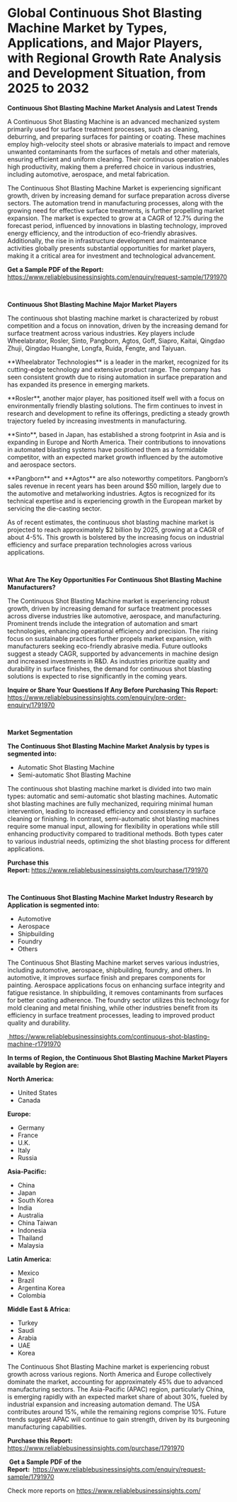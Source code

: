 <p><h1>Global Continuous Shot Blasting Machine Market by Types, Applications, and Major Players, with Regional Growth Rate Analysis and Development Situation, from 2025 to 2032</h1></p><p><strong>Continuous Shot Blasting Machine Market Analysis and Latest Trends</strong></p>
<p><p>A Continuous Shot Blasting Machine is an advanced mechanized system primarily used for surface treatment processes, such as cleaning, deburring, and preparing surfaces for painting or coating. These machines employ high-velocity steel shots or abrasive materials to impact and remove unwanted contaminants from the surfaces of metals and other materials, ensuring efficient and uniform cleaning. Their continuous operation enables high productivity, making them a preferred choice in various industries, including automotive, aerospace, and metal fabrication.</p><p>The Continuous Shot Blasting Machine Market is experiencing significant growth, driven by increasing demand for surface preparation across diverse sectors. The automation trend in manufacturing processes, along with the growing need for effective surface treatments, is further propelling market expansion. The market is expected to grow at a CAGR of 12.7% during the forecast period, influenced by innovations in blasting technology, improved energy efficiency, and the introduction of eco-friendly abrasives. Additionally, the rise in infrastructure development and maintenance activities globally presents substantial opportunities for market players, making it a critical area for investment and technological advancement.</p></p>
<p><strong>Get a Sample PDF of the Report:&nbsp;</strong> <a href="https://www.reliablebusinessinsights.com/enquiry/request-sample/1791970?utm_campaign=2301&utm_medium=2&utm_source=Github&utm_content=ia&utm_term=10042025&utm_id=continuous-shot-blasting-machine">https://www.reliablebusinessinsights.com/enquiry/request-sample/1791970</a></p>
<p>&nbsp;</p>
<p><strong>Continuous Shot Blasting Machine Major Market Players</strong></p>
<p><p>The continuous shot blasting machine market is characterized by robust competition and a focus on innovation, driven by the increasing demand for surface treatment across various industries. Key players include Wheelabrator, Rosler, Sinto, Pangborn, Agtos, Goff, Siapro, Kaitai, Qingdao Zhuji, Qingdao Huanghe, Longfa, Ruida, Fengte, and Taiyuan.</p><p>**Wheelabrator Technologies** is a leader in the market, recognized for its cutting-edge technology and extensive product range. The company has seen consistent growth due to rising automation in surface preparation and has expanded its presence in emerging markets.</p><p>**Rosler**, another major player, has positioned itself well with a focus on environmentally friendly blasting solutions. The firm continues to invest in research and development to refine its offerings, predicting a steady growth trajectory fueled by increasing investments in manufacturing.</p><p>**Sinto**, based in Japan, has established a strong footprint in Asia and is expanding in Europe and North America. Their contributions to innovations in automated blasting systems have positioned them as a formidable competitor, with an expected market growth influenced by the automotive and aerospace sectors.</p><p>**Pangborn** and **Agtos** are also noteworthy competitors. Pangborn’s sales revenue in recent years has been around $50 million, largely due to the automotive and metalworking industries. Agtos is recognized for its technical expertise and is experiencing growth in the European market by servicing the die-casting sector.</p><p>As of recent estimates, the continuous shot blasting machine market is projected to reach approximately $2 billion by 2025, growing at a CAGR of about 4-5%. This growth is bolstered by the increasing focus on industrial efficiency and surface preparation technologies across various applications.</p></p>
<p>&nbsp;</p>
<p><strong>What Are The Key Opportunities For Continuous Shot Blasting Machine Manufacturers?</strong></p>
<p><p>The Continuous Shot Blasting Machine market is experiencing robust growth, driven by increasing demand for surface treatment processes across diverse industries like automotive, aerospace, and manufacturing. Prominent trends include the integration of automation and smart technologies, enhancing operational efficiency and precision. The rising focus on sustainable practices further propels market expansion, with manufacturers seeking eco-friendly abrasive media. Future outlooks suggest a steady CAGR, supported by advancements in machine design and increased investments in R&D. As industries prioritize quality and durability in surface finishes, the demand for continuous shot blasting solutions is expected to rise significantly in the coming years.</p></p>
<p><strong>Inquire or Share Your Questions If Any Before Purchasing This Report:</strong> <a href="https://www.reliablebusinessinsights.com/enquiry/pre-order-enquiry/1791970?utm_campaign=2301&utm_medium=2&utm_source=Github&utm_content=ia&utm_term=10042025&utm_id=continuous-shot-blasting-machine">https://www.reliablebusinessinsights.com/enquiry/pre-order-enquiry/1791970</a></p>
<p>&nbsp;</p>
<p><strong>Market Segmentation</strong></p>
<p><strong>The Continuous Shot Blasting Machine Market Analysis by types is segmented into:</strong></p>
<p><ul><li>Automatic Shot Blasting Machine</li><li>Semi-automatic Shot Blasting Machine</li></ul></p>
<p><p>The continuous shot blasting machine market is divided into two main types: automatic and semi-automatic shot blasting machines. Automatic shot blasting machines are fully mechanized, requiring minimal human intervention, leading to increased efficiency and consistency in surface cleaning or finishing. In contrast, semi-automatic shot blasting machines require some manual input, allowing for flexibility in operations while still enhancing productivity compared to traditional methods. Both types cater to various industrial needs, optimizing the shot blasting process for different applications.</p></p>
<p><strong>Purchase this Report:&nbsp;</strong><a href="https://www.reliablebusinessinsights.com/purchase/1791970?utm_campaign=2301&utm_medium=2&utm_source=Github&utm_content=ia&utm_term=10042025&utm_id=continuous-shot-blasting-machine">https://www.reliablebusinessinsights.com/purchase/1791970</a></p>
<p>&nbsp;</p>
<p><strong>The Continuous Shot Blasting Machine Market Industry Research by Application is segmented into:</strong></p>
<p><ul><li>Automotive</li><li>Aerospace</li><li>Shipbuilding</li><li>Foundry</li><li>Others</li></ul></p>
<p><p>The Continuous Shot Blasting Machine market serves various industries, including automotive, aerospace, shipbuilding, foundry, and others. In automotive, it improves surface finish and prepares components for painting. Aerospace applications focus on enhancing surface integrity and fatigue resistance. In shipbuilding, it removes contaminants from surfaces for better coating adherence. The foundry sector utilizes this technology for mold cleaning and metal finishing, while other industries benefit from its efficiency in surface treatment processes, leading to improved product quality and durability.</p></p>
<p><a href="https://www.reliablebusinessinsights.com/continuous-shot-blasting-machine-r1791970?utm_campaign=2301&utm_medium=2&utm_source=Github&utm_content=ia&utm_term=10042025&utm_id=continuous-shot-blasting-machine">&nbsp;https://www.reliablebusinessinsights.com/continuous-shot-blasting-machine-r1791970</a></p>
<p><strong>In terms of Region, the Continuous Shot Blasting Machine Market Players available by Region are:</strong></p>
<p>
    <p> <strong> North America: </strong>
        <ul>
            <li>United States</li>
            <li>Canada</li>
        </ul>
        </p> 
    <p> <strong> Europe: </strong>
        <ul>
            <li>Germany</li>
            <li>France</li>
            <li>U.K.</li>
            <li>Italy</li>
            <li>Russia</li>
        </ul>
        </p> 
    <p> <strong> Asia-Pacific: </strong>
        <ul>
            <li>China</li>
            <li>Japan</li>
            <li>South Korea</li>
            <li>India</li>
            <li>Australia</li>
            <li>China Taiwan</li>
            <li>Indonesia</li>
            <li>Thailand</li>
            <li>Malaysia</li>
        </ul>
        </p> 
    <p> <strong> Latin America: </strong>
        <ul>
            <li>Mexico</li>
            <li>Brazil</li>
            <li>Argentina Korea</li>
            <li>Colombia</li>
        </ul>
        </p> 
    <p> <strong> Middle East & Africa: </strong>
        <ul>
            <li>Turkey</li>
            <li>Saudi</li>
            <li>Arabia</li>
            <li>UAE</li>
            <li>Korea</li>
        </ul>
    </p>
    </p>
<p><p>The Continuous Shot Blasting Machine market is experiencing robust growth across various regions. North America and Europe collectively dominate the market, accounting for approximately 45% due to advanced manufacturing sectors. The Asia-Pacific (APAC) region, particularly China, is emerging rapidly with an expected market share of about 30%, fueled by industrial expansion and increasing automation demand. The USA contributes around 15%, while the remaining regions comprise 10%. Future trends suggest APAC will continue to gain strength, driven by its burgeoning manufacturing capabilities.</p></p>
<p><strong>Purchase this Report: </strong><a href="https://www.reliablebusinessinsights.com/purchase/1791970?utm_campaign=2301&utm_medium=2&utm_source=Github&utm_content=ia&utm_term=10042025&utm_id=continuous-shot-blasting-machine">https://www.reliablebusinessinsights.com/purchase/1791970</a></p>
<p>&nbsp;<strong>Get a Sample PDF of the Report:&nbsp;&nbsp;</strong><a href="https://www.reliablebusinessinsights.com/enquiry/request-sample/1791970?utm_campaign=2301&utm_medium=2&utm_source=Github&utm_content=ia&utm_term=10042025&utm_id=continuous-shot-blasting-machine">https://www.reliablebusinessinsights.com/enquiry/request-sample/1791970</a></p>
<p><strong></strong></p>
<p>Check more reports on <a href="https://www.reliablebusinessinsights.com/?utm_campaign=2301&utm_medium=2&utm_source=Github&utm_content=ia&utm_term=10042025&utm_id=continuous-shot-blasting-machine">https://www.reliablebusinessinsights.com/</a></p>